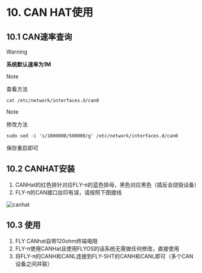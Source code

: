 # 10. CAN HAT使用

## 10.1 CAN速率查询

> [!WARNING]
>
> **系统默认速率为1M**

> [!NOTE]
>
> 查看方法

```
cat /etc/network/interfaces.d/can0
```

> [!NOTE]
>
> 修改方法

```
sudo sed -i 's/1000000/500000/g' /etc/network/interfaces.d/can0
```

保存重启即可

## 10.2 CANHAT安装

1. CANHat的红色排针对应FLY-π的蓝色排母，黑色对应黑色（插反会烧毁设备）
2. FLY-π的CAN接口丝印有误，请按照下图接线

![canhat](../../images/boards/fly_pi/canhat.png ":no-zooom")

## 10.3 使用

1. FLY CANhat自带120ohm终端电阻
2. FLY-π使用CANHat且使用FLYOS的话系统无需做任何修改，直接使用
3. 将FLY-π的CANH和CANL连接到FLY-SHT的CANH和CANL即可（多个CAN设备之间并联）